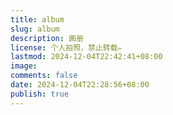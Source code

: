 ```yaml
---
title: album
slug: album
description: 画册
license: 个人拍照，禁止转载✏️
lastmod: 2024-12-04T22:42:41+08:00
image: 
comments: false
date: 2024-12-04T22:28:56+08:00
publish: true
---
```

